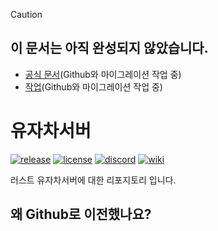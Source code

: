 > [!Caution]
> ## 이 문서는 아직 완성되지 않았습니다.
> * [공식 문서](https://everee.gitbook.io/yujachaserver)(Github와 마이그레이션 작업 중)
> * [작업](https://everee.notion.site/85edcce4d44c45fbba28e93883bff801)(Github와 마이그레이션 작업 중)
# 유자차서버
[![release](https://img.shields.io/github/release/MadeByPP/yujachaserver/all.svg)](https://github.com/MadeByPP/yujachaserver/releases)
[![license](https://img.shields.io/badge/license-MIT%20License%202.0-blueviolet)](https://github.com/MadeByPP/YujachaServer/blob/main/LICENSE)
[![discord](https://img.shields.io/badge/Discord-5865F2?logo=Discord&logoColor=white)](https://discord.gg/gQRXVp6z8Y)
[![wiki](https://cl.gy/QSKnd)](https://github.com/MadeByPP/YujachaServer/wiki)


러스트 유자차서버에 대한 리포지토리 입니다.
## 왜 Github로 이전했나요?
